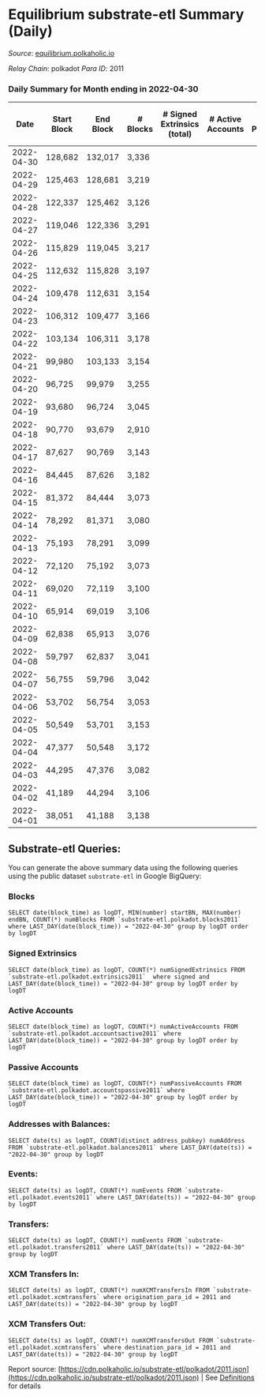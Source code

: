 # Equilibrium substrate-etl Summary (Daily)

_Source_: [equilibrium.polkaholic.io](https://equilibrium.polkaholic.io)

*Relay Chain*: polkadot
*Para ID*: 2011



### Daily Summary for Month ending in 2022-04-30


| Date | Start Block | End Block | # Blocks | # Signed Extrinsics (total) | # Active Accounts | # Passive | # New | # Addresses with Balances | # Events | # Transfers | # XCM Transfers In | # XCM Transfers Out | Issues | 
| ---- | ----------- | --------- | -------- | --------------------------- | ----------------- | --------- | ----- | ------------------------- | -------- | ----------- | ------------------ | ------------------- | ------ |
| 2022-04-30 | 128,682 | 132,017 | 3,336 |  |  |  |  | 21 | 6,681 |   |   |   |  |
| 2022-04-29 | 125,463 | 128,681 | 3,219 |  |  |  |  |  | 6,446 |   |   |   |  |
| 2022-04-28 | 122,337 | 125,462 | 3,126 |  |  |  |  |  | 6,261 |   |   |   |  |
| 2022-04-27 | 119,046 | 122,336 | 3,291 |  |  |  |  |  | 6,589 |   |   |   |  |
| 2022-04-26 | 115,829 | 119,045 | 3,217 |  |  |  |  |  | 6,442 |   |   |   |  |
| 2022-04-25 | 112,632 | 115,828 | 3,197 |  |  |  |  |  | 6,403 |   |   |   |  |
| 2022-04-24 | 109,478 | 112,631 | 3,154 |  |  |  |  |  | 6,315 |   |   |   |  |
| 2022-04-23 | 106,312 | 109,477 | 3,166 |  |  |  |  |  | 6,340 |   |   |   |  |
| 2022-04-22 | 103,134 | 106,311 | 3,178 |  |  |  |  |  | 6,365 |   |   |   |  |
| 2022-04-21 | 99,980 | 103,133 | 3,154 |  |  |  |  |  | 6,315 |   |   |   |  |
| 2022-04-20 | 96,725 | 99,979 | 3,255 |  |  |  |  |  | 6,518 |   |   |   |  |
| 2022-04-19 | 93,680 | 96,724 | 3,045 |  |  |  |  |  | 6,097 |   |   |   |  |
| 2022-04-18 | 90,770 | 93,679 | 2,910 |  |  |  |  |  | 5,828 |   |   |   |  |
| 2022-04-17 | 87,627 | 90,769 | 3,143 |  |  |  |  |  | 6,293 |   |   |   |  |
| 2022-04-16 | 84,445 | 87,626 | 3,182 |  |  |  |  |  | 6,373 |   |   |   |  |
| 2022-04-15 | 81,372 | 84,444 | 3,073 |  |  |  |  |  | 6,154 |   |   |   |  |
| 2022-04-14 | 78,292 | 81,371 | 3,080 |  |  |  |  |  | 6,167 |   |   |   |  |
| 2022-04-13 | 75,193 | 78,291 | 3,099 |  |  |  |  |  | 6,206 |   |   |   |  |
| 2022-04-12 | 72,120 | 75,192 | 3,073 |  |  |  |  |  | 6,153 |   |   |   |  |
| 2022-04-11 | 69,020 | 72,119 | 3,100 |  |  |  |  |  | 6,208 |   |   |   |  |
| 2022-04-10 | 65,914 | 69,019 | 3,106 |  |  |  |  |  | 6,221 |   |   |   |  |
| 2022-04-09 | 62,838 | 65,913 | 3,076 |  |  |  |  |  | 6,159 |   |   |   |  |
| 2022-04-08 | 59,797 | 62,837 | 3,041 |  |  |  |  |  | 6,090 |   |   |   |  |
| 2022-04-07 | 56,755 | 59,796 | 3,042 |  |  |  |  |  | 6,091 |   |   |   |  |
| 2022-04-06 | 53,702 | 56,754 | 3,053 |  |  |  |  |  | 6,114 |   |   |   |  |
| 2022-04-05 | 50,549 | 53,701 | 3,153 |  |  |  |  |  | 6,313 |   |   |   |  |
| 2022-04-04 | 47,377 | 50,548 | 3,172 |  |  |  |  |  | 6,353 |   |   |   |  |
| 2022-04-03 | 44,295 | 47,376 | 3,082 |  |  |  |  |  | 6,172 |   |   |   |  |
| 2022-04-02 | 41,189 | 44,294 | 3,106 |  |  |  |  |  | 6,219 |   |   |   |  |
| 2022-04-01 | 38,051 | 41,188 | 3,138 |  |  |  |  |  | 6,284 |   |   |   |  |

## Substrate-etl Queries:
You can generate the above summary data using the following queries using the public dataset `substrate-etl` in Google BigQuery:


### Blocks
```
SELECT date(block_time) as logDT, MIN(number) startBN, MAX(number) endBN, COUNT(*) numBlocks FROM `substrate-etl.polkadot.blocks2011`  where LAST_DAY(date(block_time)) = "2022-04-30" group by logDT order by logDT
```


### Signed Extrinsics
```
SELECT date(block_time) as logDT, COUNT(*) numSignedExtrinsics FROM `substrate-etl.polkadot.extrinsics2011`  where signed and LAST_DAY(date(block_time)) = "2022-04-30" group by logDT order by logDT
```


### Active Accounts
```
SELECT date(block_time) as logDT, COUNT(*) numActiveAccounts FROM `substrate-etl.polkadot.accountsactive2011` where LAST_DAY(date(block_time)) = "2022-04-30" group by logDT order by logDT
```


### Passive Accounts
```
SELECT date(block_time) as logDT, COUNT(*) numPassiveAccounts FROM `substrate-etl.polkadot.accountspassive2011` where LAST_DAY(date(block_time)) = "2022-04-30" group by logDT order by logDT
```


### Addresses with Balances:
```
SELECT date(ts) as logDT, COUNT(distinct address_pubkey) numAddress FROM `substrate-etl.polkadot.balances2011` where LAST_DAY(date(ts)) = "2022-04-30" group by logDT
```


### Events:
```
SELECT date(ts) as logDT, COUNT(*) numEvents FROM `substrate-etl.polkadot.events2011` where LAST_DAY(date(ts)) = "2022-04-30" group by logDT
```


### Transfers:
```
SELECT date(ts) as logDT, COUNT(*) numEvents FROM `substrate-etl.polkadot.transfers2011` where LAST_DAY(date(ts)) = "2022-04-30" group by logDT
```


### XCM Transfers In:
```
SELECT date(ts) as logDT, COUNT(*) numXCMTransfersIn FROM `substrate-etl.polkadot.xcmtransfers` where origination_para_id = 2011 and LAST_DAY(date(ts)) = "2022-04-30" group by logDT
```


### XCM Transfers Out:
```
SELECT date(ts) as logDT, COUNT(*) numXCMTransfersOut FROM `substrate-etl.polkadot.xcmtransfers` where destination_para_id = 2011 and LAST_DAY(date(ts)) = "2022-04-30" group by logDT
```



Report source: [https://cdn.polkaholic.io/substrate-etl/polkadot/2011.json](https://cdn.polkaholic.io/substrate-etl/polkadot/2011.json) | See [Definitions](/DEFINITIONS.md) for details
